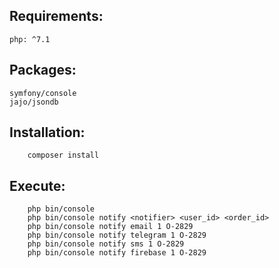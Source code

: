 ## Requirements:
    php: ^7.1

## Packages:
    symfony/console
    jajo/jsondb

## Installation:
```shell
    composer install
```
## Execute:
```shell
    php bin/console
    php bin/console notify <notifier> <user_id> <order_id>
    php bin/console notify email 1 O-2829
    php bin/console notify telegram 1 O-2829
    php bin/console notify sms 1 O-2829
    php bin/console notify firebase 1 O-2829
```